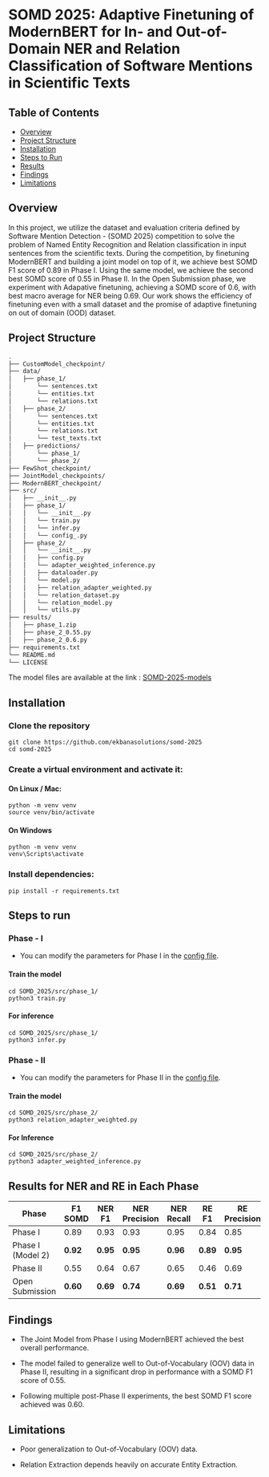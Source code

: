 # SOMD 2025: Adaptive Finetuning of ModernBERT for In- and Out-of-Domain NER and Relation Classification of Software Mentions in Scientific Texts

## Table of Contents

- [Overview](#overview)
- [Project Structure](#project-structure)
- [Installation](#installation)
- [Steps to Run](#steps-to-run)
- [Results](#results-for-ner-and-re-in-each-phase)
- [Findings](#findings)
- [Limitations](#limitations)

## Overview

In this project, we utilize the dataset and evaluation criteria defined by Software Mention Detection - (SOMD 2025)  competition to solve the problem of Named Entity Recognition and Relation classification in input sentences from the scientific texts. During the competition, by finetuning ModernBERT and building a joint model on top of it, we achieve best SOMD F1 score of $0.89$ in Phase I. Using the same model, we achieve the second best SOMD score of $0.55$ in Phase II. In the Open Submission phase, we experiment with Adapative finetuning, achieving a SOMD score of $0.6$, with best macro average for NER being $0.69$. Our work shows the efficiency of finetuning even with a small dataset and the promise of adaptive finetuning on out of domain (OOD) dataset. 

## Project Structure

```bash
.
├── CustomModel_checkpoint/
├── data/
│   ├── phase_1/
│       └── sentences.txt
│       └── entities.txt
│       └── relations.txt
│   ├── phase_2/
│       └── sentences.txt
│       └── entities.txt
│       └── relations.txt
│       └── test_texts.txt
│   ├── predictions/
│       └── phase_1/
│       └── phase_2/
├── FewShot_checkpoint/
├── JointModel_checkpoints/
├── ModernBERT_checkpoint/
├── src/
│   ├── __init__.py
│   ├── phase_1/
│   │   └── __init__.py
│   │   └── train.py
│   │   └── infer.py
│   │   └── config_.py
│   ├── phase_2/
│   │   └── __init__.py
│   │   ├── config.py
│   │   └── adapter_weighted_inference.py
│   │   ├── dataloader.py
│   │   └── model.py
│   │   ├── relation_adapter_weighted.py
│   │   └── relation_dataset.py
│   │   └── relation_model.py
│   │   └── utils.py
├── results/
│   ├── phase_1.zip
│   ├── phase_2_0.55.py
│   ├── phase_2_0.6.py
├── requirements.txt
└── README.md
└── LICENSE
```

The model files are available at the link : [SOMD-2025-models](https://drive.google.com/drive/folders/1OUHnB04Ljye_0_SSD_zu9TTDjJAXDvPc?usp=drive_link) 

## Installation

### Clone the repository

```
git clone https://github.com/ekbanasolutions/somd-2025
cd somd-2025
```

### Create a virtual environment and activate it:

#### On Linux / Mac:

```
python -m venv venv
source venv/bin/activate 
```

#### On Windows

```
python -m venv venv
venv\Scripts\activate
```

### Install dependencies:

```
pip install -r requirements.txt
```

## Steps to run

### Phase - I

- You can modify the parameters for Phase I in the [config file](./src/phase_1/config_.py).

#### Train the model

```
cd SOMD_2025/src/phase_1/
python3 train.py
```

#### For inference

```
cd SOMD_2025/src/phase_1/
python3 infer.py
```

### Phase - II

- You can modify the parameters for Phase II in the [config file](./src/phase_2/config.py).

#### Train the model

```
cd SOMD_2025/src/phase_2/
python3 relation_adapter_weighted.py
```

#### For Inference

```
cd SOMD_2025/src/phase_2/
python3 adapter_weighted_inference.py
```

## Results for NER and RE in Each Phase

| Phase               | F1 SOMD | NER F1 | NER Precision | NER Recall | RE F1 | RE Precision | RE Recall |
|---------------------|---------|--------|----------------|------------|-------|---------------|-----------|
| Phase I             | 0.89    | 0.93   | 0.93           | 0.95       | 0.84  | 0.85          | **0.86**      |
| Phase I (Model 2)   | **0.92**    | **0.95**   | **0.95**           | **0.96**       | **0.89**  | **0.95**          | 0.85      |
| Phase II            | 0.55    | 0.64   | 0.67           | 0.65       | 0.46  | 0.69          | 0.39      |
| Open Submission     | **0.60**    | **0.69**   | **0.74**           | **0.69**       | **0.51**  | **0.71**          | **0.42**      |

## Findings

- The Joint Model from Phase I using ModernBERT achieved the best overall performance.

- The model failed to generalize well to Out-of-Vocabulary (OOV) data in Phase II, resulting in a significant drop in performance with a SOMD F1 score of 0.55.

- Following multiple post-Phase II experiments, the best SOMD F1 score achieved was 0.60.

## Limitations

- Poor generalization to Out-of-Vocabulary (OOV) data.

- Relation Extraction depends heavily on accurate Entity Extraction.

